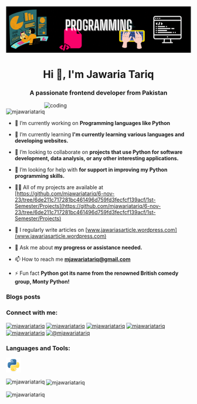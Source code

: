 ![logo](https://github.com/mjawariatariq/mjawariatariq/blob/main/GitHub%20Banner.gif)
<h1 align="center">Hi 👋, I'm Jawaria Tariq</h1>
<h3 align="center">A passionate frontend developer from Pakistan</h3>
<img align='right'alt='coding'width='400' src=https://encrypted-tbn0.gstatic.com/images?q=tbn:ANd9GcQbgbatCRxNB73x36e2Y9Nan_qCQQmlbq93Bg&usqp=CAU


<p align="left"> <img src="https://komarev.com/ghpvc/?username=mjawariatariq&label=Profile%20views&color=0e75b6&style=flat" alt="mjawariatariq" /> </p>

- 🔭 I’m currently working on **Programming languages like Python**

- 🌱 I’m currently learning **I'm currently learning various languages and developing websites.**

- 👯 I’m looking to collaborate on **projects that use Python for software development, data analysis, or any other interesting applications.**

- 🤝 I’m looking for help with **for support in improving my Python programming skills.**

- 👨‍💻 All of my projects are available at [https://github.com/mjawariatariq/6-nov-23/tree/6de211c717281bc461496d759fd3fecfcf139acf/1st-Semester/Projects](https://github.com/mjawariatariq/6-nov-23/tree/6de211c717281bc461496d759fd3fecfcf139acf/1st-Semester/Projects)

- 📝 I regularly write articles on [www.jawariasarticle.wordpress.com](www.jawariasarticle.wordpress.com)

- 💬 Ask me about **my progress or assistance needed.**

- 📫 How to reach me **mjawariatariq@gmail.com**

- ⚡ Fun fact **Python got its name from the renowned British comedy group, Monty Python!**

### Blogs posts
<!-- BLOG-POST-LIST:START -->
<!-- BLOG-POST-LIST:END -->

<h3 align="left">Connect with me:</h3>
<p align="left">
<a href="https://twitter.com/mjawariatariq" target="blank"><img align="center" src="https://raw.githubusercontent.com/rahuldkjain/github-profile-readme-generator/master/src/images/icons/Social/twitter.svg" alt="mjawariatariq" height="30" width="40" /></a>
<a href="https://linkedin.com/in/mjawariatariq" target="blank"><img align="center" src="https://raw.githubusercontent.com/rahuldkjain/github-profile-readme-generator/master/src/images/icons/Social/linked-in-alt.svg" alt="mjawariatariq" height="30" width="40" /></a>
<a href="https://kaggle.com/mjawariatariq" target="blank"><img align="center" src="https://raw.githubusercontent.com/rahuldkjain/github-profile-readme-generator/master/src/images/icons/Social/kaggle.svg" alt="mjawariatariq" height="30" width="40" /></a>
<a href="https://fb.com/mjawariatariq" target="blank"><img align="center" src="https://raw.githubusercontent.com/rahuldkjain/github-profile-readme-generator/master/src/images/icons/Social/facebook.svg" alt="mjawariatariq" height="30" width="40" /></a>
<a href="https://instagram.com/mjawariatariq" target="blank"><img align="center" src="https://raw.githubusercontent.com/rahuldkjain/github-profile-readme-generator/master/src/images/icons/Social/instagram.svg" alt="mjawariatariq" height="30" width="40" /></a>
<a href="https://medium.com/@mjawariatariq" target="blank"><img align="center" src="https://raw.githubusercontent.com/rahuldkjain/github-profile-readme-generator/master/src/images/icons/Social/medium.svg" alt="@mjawariatariq" height="30" width="40" /></a>
</p>

<h3 align="left">Languages and Tools:</h3>
<p align="left"> <a href="https://www.python.org" target="_blank" rel="noreferrer"> <img src="https://raw.githubusercontent.com/devicons/devicon/master/icons/python/python-original.svg" alt="python" width="40" height="40"/> </a> </p>

<p><img align="left" src="https://github-readme-stats.vercel.app/api/top-langs?username=mjawariatariq&show_icons=true&locale=en&layout=compact" alt="mjawariatariq" /></p>

<p>&nbsp;<img align="center" src="https://github-readme-stats.vercel.app/api?username=mjawariatariq&show_icons=true&locale=en" alt="mjawariatariq" /></p>

<p><img align="center" src="https://github-readme-streak-stats.herokuapp.com/?user=mjawariatariq&" alt="mjawariatariq" /></p>
